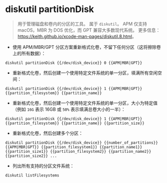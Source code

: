 # diskutil partitionDisk

> 用于管理磁盘和卷内的分区的工具。
> 属于 `diskutil`。
> APM 仅支持 macOS，MBR 为 DOS 优化，而 GPT 兼容大多数现代系统。
> 更多信息：<https://keith.github.io/xcode-man-pages/diskutil.8.html>。

- 使用 APM/MBR/GPT 分区方案重新格式化卷，不留下任何分区（这将擦除卷上的所有数据）：

`diskutil partitionDisk {{/dev/disk_device}} 0 {{APM|MBR|GPT}}`

- 重新格式化卷，然后创建一个使用特定文件系统的单一分区，填满所有空闲空间：

`diskutil partitionDisk {{/dev/disk_device}} 1 {{APM|MBR|GPT}} {{partition_filesystem}} {{partition_name}}`

- 重新格式化卷，然后创建一个使用特定文件系统的单一分区，大小为特定值（例如 `16G` 表示 16GB 或 `50%` 表示填满总卷大小的一半）：

`diskutil partitionDisk {{/dev/disk_device}} 1 {{APM|MBR|GPT}} {{partition_filesystem}} {{partition_name}} {{partition_size}}`

- 重新格式化卷，然后创建多个分区：

`diskutil partitionDisk {{/dev/disk_device}} {{number_of_partitions}} {{APM|MBR|GPT}} {{partition_filesystem1}} {{partition_name1}} {{partition_size1}} {{partition_filesystem2}} {{partition_name2}} {{partition_size2}} ...`

- 列出所有支持的分区文件系统：

`diskutil listFilesystems`